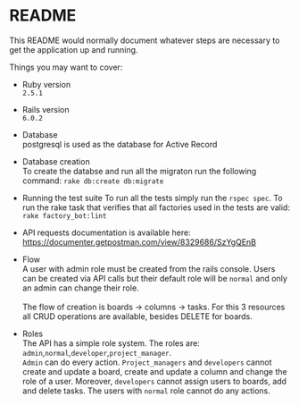# README

This README would normally document whatever steps are necessary to get the
application up and running.

Things you may want to cover:

* Ruby version\
`2.5.1`

* Rails version\
`6.0.2`

* Database\
postgresql is used as the database for Active Record

* Database creation\
 To create the databse and run all the migraton run the following command: `rake db:create db:migrate`

* Running the test suite
  To run all the tests simply run the `rspec spec`.
  To run the rake task that verifies that all factories used in the tests are valid: `rake factory_bot:lint`
  
* API requests documentation is available here: https://documenter.getpostman.com/view/8329686/SzYgQEnB

* Flow\
A user with admin role must be created from the rails console. Users can be created via API calls but their default role will be `normal` and only an admin can change their role.\
\
The flow of creation is boards -> columns -> tasks\. For this 3 resources all CRUD operations are available, besides DELETE for boards.

* Roles\
The API has a simple role system. The roles are: `admin`,`normal`,`developer`,`project_manager`.\
`Admin` can do every action. `Project_managers` and `developers` cannot create and update a board, create and update a column and change the role of a user. Moreover, `developers` cannot assign users to boards, add and delete tasks.
The users with `normal` role cannot do any actions.

